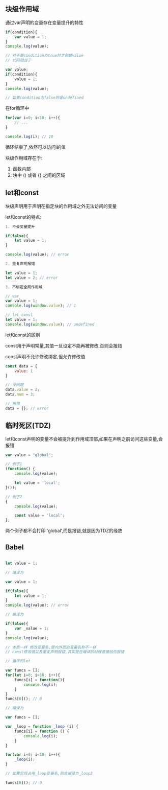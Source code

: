 ## 块级作用域

通过var声明的变量存在变量提升的特性

```js
if(condition){
    var value = 1;
}
console.log(value);

// 并不是condition为true时才创建value
// 代码相当于

var value;
if(condition){
    value = 1;
}
console.log(value);

// 如果condition为false则是undefined
```

在for循环中

```js
for(var i=0; i<10; i++){
    // ...
}

console.log(i); // 10
```

循环结束了,依然可以访问i的值

块级作用域存在于: 

1. 函数内部
2. 块中 () 或者 {} 之间的区域

## let和const

块级声明用于声明在指定块的作用域之外无法访问的变量

let和const的特点:

```js
1. 不会变量提升

if(false){
    let value = 1;
}

console.log(value); // error

2. 重复声明报错

let value = 1;
let value = 2; // error

3. 不绑定全局作用域

// var
var value = 1;
console.log(window.value); // 1

// let const
let value = 1;
console.log(window.value); // undefined

```

let和const的区别

const用于声明常量,其值一旦设定不能再被修改,否则会报错

const声明不允许修改绑定,但允许修改值

```js
const data = {
    value: 1
}

// 没问题
data.value = 2;
data.num = 3;

// 报错
data = {}; // error
```

## 临时死区(TDZ)

let和const声明的变量不会被提升到作用域顶部,如果在声明之前访问这些变量,会报错

```js
var value = "global";

// 例子1
(function() {
    console.log(value);

    let value = 'local';
}());

// 例子2
{
    console.log(value);

    const value = 'local';
};
```

两个例子都不会打印 'global',而是报错,就是因为TDZ的缘故

## Babel

```js

let value = 1;

// 编译为

var value = 1;

if(false){
    let value = 1;
}
console.log(value); // error

// 编译为

if(false){
    var _value = 1;
}
console.log(value);

// 本质一样 修改变量名,使内外层的变量名称不一样
// const修改值以及重复声明报错,其实是在编译的时候直接给你报错

// 循环的let

var funcs = [];
for(let i=0; i<10; i++){
    funcs[i] = function(){
        console.log(i);
    }
}
funcs[0](); // 0

// 编译为

var funcs = [];

var _loop = function _loop (i) {
    funcs[i] = function () {
        console.log(i);
    }
}

for(var i=0; i<10; i++){
    _loop(i);
}

// 如果实现占用_loop变量名,则会编译为_loop2

funcs[0](); // 0
```

